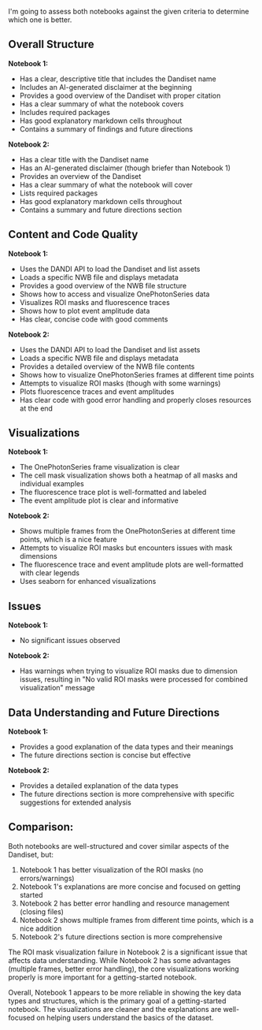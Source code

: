 I'm going to assess both notebooks against the given criteria to determine which one is better.

## Overall Structure

**Notebook 1:**
- Has a clear, descriptive title that includes the Dandiset name
- Includes an AI-generated disclaimer at the beginning
- Provides a good overview of the Dandiset with proper citation
- Has a clear summary of what the notebook covers
- Includes required packages
- Has good explanatory markdown cells throughout
- Contains a summary of findings and future directions

**Notebook 2:**
- Has a clear title with the Dandiset name
- Has an AI-generated disclaimer (though briefer than Notebook 1)
- Provides an overview of the Dandiset
- Has a clear summary of what the notebook will cover
- Lists required packages
- Has good explanatory markdown cells throughout
- Contains a summary and future directions section

## Content and Code Quality

**Notebook 1:**
- Uses the DANDI API to load the Dandiset and list assets
- Loads a specific NWB file and displays metadata
- Provides a good overview of the NWB file structure
- Shows how to access and visualize OnePhotonSeries data
- Visualizes ROI masks and fluorescence traces
- Shows how to plot event amplitude data
- Has clear, concise code with good comments

**Notebook 2:**
- Uses the DANDI API to load the Dandiset and list assets
- Loads a specific NWB file and displays metadata
- Provides a detailed overview of the NWB file contents
- Shows how to visualize OnePhotonSeries frames at different time points
- Attempts to visualize ROI masks (though with some warnings)
- Plots fluorescence traces and event amplitudes
- Has clear code with good error handling and properly closes resources at the end

## Visualizations

**Notebook 1:**
- The OnePhotonSeries frame visualization is clear
- The cell mask visualization shows both a heatmap of all masks and individual examples
- The fluorescence trace plot is well-formatted and labeled
- The event amplitude plot is clear and informative

**Notebook 2:**
- Shows multiple frames from the OnePhotonSeries at different time points, which is a nice feature
- Attempts to visualize ROI masks but encounters issues with mask dimensions
- The fluorescence trace and event amplitude plots are well-formatted with clear legends
- Uses seaborn for enhanced visualizations

## Issues

**Notebook 1:**
- No significant issues observed

**Notebook 2:**
- Has warnings when trying to visualize ROI masks due to dimension issues, resulting in "No valid ROI masks were processed for combined visualization" message

## Data Understanding and Future Directions

**Notebook 1:**
- Provides a good explanation of the data types and their meanings
- The future directions section is concise but effective

**Notebook 2:**
- Provides a detailed explanation of the data types
- The future directions section is more comprehensive with specific suggestions for extended analysis

## Comparison:

Both notebooks are well-structured and cover similar aspects of the Dandiset, but:

1. Notebook 1 has better visualization of the ROI masks (no errors/warnings)
2. Notebook 1's explanations are more concise and focused on getting started
3. Notebook 2 has better error handling and resource management (closing files)
4. Notebook 2 shows multiple frames from different time points, which is a nice addition
5. Notebook 2's future directions section is more comprehensive

The ROI mask visualization failure in Notebook 2 is a significant issue that affects data understanding. While Notebook 2 has some advantages (multiple frames, better error handling), the core visualizations working properly is more important for a getting-started notebook.

Overall, Notebook 1 appears to be more reliable in showing the key data types and structures, which is the primary goal of a getting-started notebook. The visualizations are cleaner and the explanations are well-focused on helping users understand the basics of the dataset.